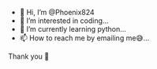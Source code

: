 - 👋 Hi, I’m @Phoenix824
- 👀 I’m interested in coding...
- 🌱 I’m currently learning python...
- 📫 How to reach me by emailing me😅...

<!---
Phoenix824/Phoenix824 is a ✨ special ✨ repository because its `README.md` (this file) appears on your GitHub profile.
You can click the Preview link to take a look at your changes.
--->
Thank you 💞
